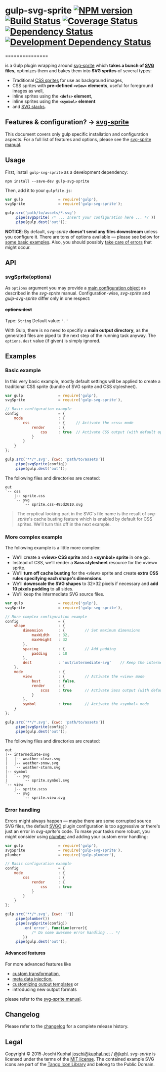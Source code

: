 # gulp-svg-sprite [![NPM version][npm-image]][npm-url] [![Build Status][travis-image]][travis-url]  [![Coverage Status][coveralls-image]][coveralls-url] [![Dependency Status][depstat-image]][depstat-url] [![Development Dependency Status][devdepstat-image]][devdepstat-url]
===============

is a Gulp plugin wrapping around [svg-sprite](https://github.com/jkphl/svg-sprite) which **takes a bunch of [SVG](http://www.w3.org/TR/SVG/) files**, optimizes them and bakes them into **SVG sprites** of several types:

*	Traditional [CSS sprites](http://en.wikipedia.org/wiki/Sprite_(computer_graphics)#Sprites_by_CSS) for use as background images,
*	CSS sprites with **pre-defined `<view>` elements**, useful for foreground images as well,
*	inline sprites using the **`<defs>` element**,
*	inline sprites using the **`<symbol>` element**
*	and [SVG stacks](http://simurai.com/blog/2012/04/02/svg-stacks/).


## Features & configuration? → [svg-sprite](https://github.com/jkphl/svg-sprite)

This document covers only gulp specific installation and configuration aspects. For a full list of features and options, please see the [svg-sprite manual](https://github.com/jkphl/svg-sprite).


## Usage

First, install `gulp-svg-sprite` as a development dependency:

```shell
npm install --save-dev gulp-svg-sprite
```

Then, add it to your `gulpfile.js`:

```javascript
var gulp				= require('gulp'),
svgSprite				= require('gulp-svg-sprite');

gulp.src('path/to/assets/*.svg')
	.pipe(svgSprite( /* ... Insert your configuration here ... */ ))
	.pipe(gulp.dest('out'));
```

**NOTICE**: By default, *svg-sprite* **doesn't send any files downstream** unless you configure it. There are tons of options available — please see below for [some basic examples](#basic-example). Also, you should possibly [take care of errors](#error-handling) that might occur.


## API


### svgSprite(options)

As `options` argument you may provide a [main configuration object](https://github.com/jkphl/svg-sprite/blob/master/docs/configuration.md) as described in the *svg-sprite* manual. Configuration-wise, *svg-sprite* and *gulp-svg-sprite* differ only in one respect:

#### ~~options.dest~~

Type: `String`
Default value: `'.'`

With Gulp, there is no need to specifiy a **main output directory**, as the generated files are piped to the next step of the running task anyway. The `options.dest` value (if given) is simply ignored.


## Examples


### Basic example

In this very basic example, mostly default settings will be applied to create a traditional CSS sprite (bundle of SVG sprite and CSS stylesheet).

```javascript
var gulp				= require('gulp'),
svgSprite				= require('gulp-svg-sprite'),

// Basic configuration example
config					= {
	mode				: {
		css				: {		// Activate the «css» mode
			render		: {
				css		: true	// Activate CSS output (with default options)
			}
		}
	}
};

gulp.src('**/*.svg', {cwd: 'path/to/assets'})
	.pipe(svgSprite(config))
	.pipe(gulp.dest('out'));
```

The following files and directories are created:

```
out
`-- css
    |-- sprite.css
    `-- svg
        `-- sprite.css-495d2010.svg
```

> The cryptical looking part in the SVG's file name is the result of *svg-sprite*'s cache busting feature which is enabled by default for CSS sprites. We'll turn this off in the next example.


### More complex example

The following example is a little more complex:

* We'll create a **«view» CSS sprite** and a **«symbol» sprite** in one go.
* Instead of CSS, we'll render a **Sass stylesheet** resource for the «view» sprite.
* We'll **turn off cache busting** for the «view» sprite and create **extra CSS rules specifying each shape's dimensions**.
* We'll **downscale the SVG shapes** to 32×32 pixels if necessary and **add 10 pixels padding** to all sides.
* We'll keep the intermediate SVG source files.

```javascript
var gulp				= require('gulp'),
svgSprite				= require('gulp-svg-sprite'),

// More complex configuration example
config					= {
	shape				: {
		dimension		: {			// Set maximum dimensions
			maxWidth	: 32,
			maxHeight	: 32
		},
		spacing			: {			// Add padding
			padding		: 10
		},
		dest			: 'out/intermediate-svg'	// Keep the intermediate files
	},
	mode				: {
		view			: {			// Activate the «view» mode
			bust		: false,
			render		: {
				scss	: true		// Activate Sass output (with default options)
			}
		},
		symbol			: true		// Activate the «symbol» mode
	}
};

gulp.src('**/*.svg', {cwd: 'path/to/assets'})
	.pipe(svgSprite(config))
	.pipe(gulp.dest('out'));
```

The following files and directories are created:

```
out
|-- intermediate-svg
|   |-- weather-clear.svg
|   |-- weather-snow.svg
|   `-- weather-storm.svg
|-- symbol
|   `-- svg
|       `-- sprite.symbol.svg
`-- view
    |-- sprite.scss
    `-- svg
        `-- sprite.view.svg
```

### Error handling

Errors might always happen — maybe there are some corrupted source SVG files, the default [SVGO](https://github.com/svg/svgo) plugin configuration is too aggressive or there's just an error in *svg-sprite*'s code. To make your tasks more robust, you might consider using [plumber](https://github.com/floatdrop/gulp-plumber) and adding your custom error handling:

```javascript
var gulp				= require('gulp'),
svgSprite				= require('gulp-svg-sprite'),
plumber					= require('gulp-plumber'),

// Basic configuration example
config					= {
	mode				: {
		css				: {
			render		: {
				css		: true
			}
		}
	}
};

gulp.src('**/*.svg', {cwd: ''})
	.pipe(plumber())
	.pipe(svgSprite(config))
		.on('error', function(error){
			/* Do some awesome error handling ... */
		})
	.pipe(gulp.dest('out'));
```


#### Advanced features

For more advanced features like

*	[custom transformation](https://github.com/jkphl/svg-sprite/blob/master/docs/configuration.md#svg-transformations),
*	[meta data injection](https://github.com/jkphl/svg-sprite/blob/master/docs/meta-data.md),
*	[customizing output templates](https://github.com/jkphl/svg-sprite/blob/master/docs/templating.md) or
*	introducing new output formats

please refer to the [svg-sprite manual](https://github.com/jkphl/svg-sprite).


Changelog
---------

Please refer to the [changelog](CHANGELOG.md) for a complete release history.


Legal
-----
Copyright © 2015 Joschi Kuphal <joschi@kuphal.net> / [@jkphl](https://twitter.com/jkphl). *svg-sprite* is licensed under the terms of the [MIT license](LICENSE.txt). The contained example SVG icons are part of the [Tango Icon Library](http://tango.freedesktop.org/Tango_Icon_Library) and belong to the Public Domain.


[npm-url]: https://npmjs.org/package/gulp-svg-sprite
[npm-image]: https://badge.fury.io/js/gulp-svg-sprite.png

[travis-url]: http://travis-ci.org/jkphl/gulp-svg-sprite
[travis-image]: https://secure.travis-ci.org/jkphl/gulp-svg-sprite.png

[coveralls-url]: https://coveralls.io/r/jkphl/gulp-svg-sprite
[coveralls-image]: https://img.shields.io/coveralls/jkphl/gulp-svg-sprite.svg

[depstat-url]: https://david-dm.org/jkphl/gulp-svg-sprite
[depstat-image]: https://david-dm.org/jkphl/gulp-svg-sprite.svg
[devdepstat-url]: https://david-dm.org/jkphl/gulp-svg-sprite#info=devDependencies
[devdepstat-image]: https://david-dm.org/jkphl/gulp-svg-sprite/dev-status.svg